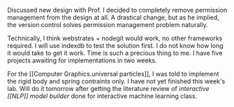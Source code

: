 Discussed new design with Prof. I decided to completely remove permission management from the design at all. A drastical change, but as he implied, the version control solves permission management problem naturally.

Technically, I think webstrates + nodegit would work, no other frameworks required. I will use indexdb to test the solution first. I do not know how long it would take to get it work. Time is such a precious thing to me. I have five projects awaiting for implementations in two weeks. 

For the [[Computer Graphics.universal particles]], I was told to implement the rigid body and spring contraints only. I have not yet finished this week's lab. Will do it tomorrow after getting the literature review of _interactive [[NLP]] model builder_ done for interactive machine learning class.


